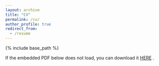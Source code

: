```yaml
---
layout: archive
title: "CV"
permalink: /cv/
author_profile: true
redirect_from:
  - /resume
---
```


{% include base_path %}


If the embedded PDF below does not load, you can download it <a href="https://zmasood.github.io/files/Resume.pdf" target="_blank">HERE</a> .

